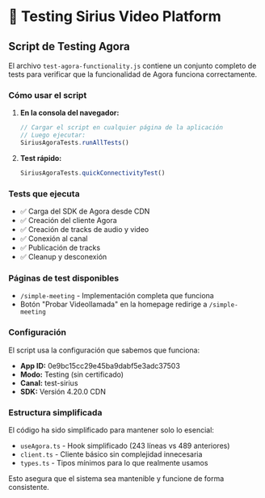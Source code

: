 # 🧪 Testing Sirius Video Platform

## Script de Testing Agora

El archivo `test-agora-functionality.js` contiene un conjunto completo de tests para verificar que la funcionalidad de Agora funciona correctamente.

### Cómo usar el script

1. **En la consola del navegador:**
   ```javascript
   // Cargar el script en cualquier página de la aplicación
   // Luego ejecutar:
   SiriusAgoraTests.runAllTests()
   ```

2. **Test rápido:**
   ```javascript
   SiriusAgoraTests.quickConnectivityTest()
   ```

### Tests que ejecuta

- ✅ Carga del SDK de Agora desde CDN
- ✅ Creación del cliente Agora
- ✅ Creación de tracks de audio y video
- ✅ Conexión al canal
- ✅ Publicación de tracks
- ✅ Cleanup y desconexión

### Páginas de test disponibles

- `/simple-meeting` - Implementación completa que funciona
- Botón "Probar Videollamada" en la homepage redirige a `/simple-meeting`

### Configuración

El script usa la configuración que sabemos que funciona:
- **App ID:** 0e9bc15cc29e45ba9dabf5e3adc37503
- **Modo:** Testing (sin certificado)
- **Canal:** test-sirius
- **SDK:** Versión 4.20.0 CDN

### Estructura simplificada

El código ha sido simplificado para mantener solo lo esencial:
- `useAgora.ts` - Hook simplificado (243 líneas vs 489 anteriores)
- `client.ts` - Cliente básico sin complejidad innecesaria
- `types.ts` - Tipos mínimos para lo que realmente usamos

Esto asegura que el sistema sea mantenible y funcione de forma consistente. 